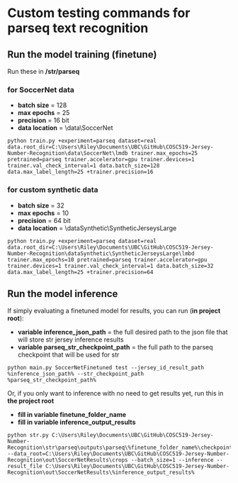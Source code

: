 # Custom testing commands for parseq text recognition

## Run the model training (finetune)

Run these in **/str/parseq**

### for SoccerNet data

- **batch size** = 128
- **max epochs** = 25
- **precision** = 16 bit
- **data location** = \data\SoccerNet

```
python train.py +experiment=parseq dataset=real data.root_dir=C:\Users\Riley\Documents\UBC\GitHub\COSC519-Jersey-Number-Recognition\data\SoccerNet\lmdb trainer.max_epochs=25 pretrained=parseq trainer.accelerator=gpu trainer.devices=1 trainer.val_check_interval=1 data.batch_size=128 data.max_label_length=25 +trainer.precision=16
```

### for custom synthetic data

- **batch size** = 32
- **max epochs** = 10
- **precision** = 64 bit
- **data location** = \dataSynthetic\SyntheticJerseysLarge

```
python train.py +experiment=parseq dataset=real data.root_dir=C:\Users\Riley\Documents\UBC\GitHub\COSC519-Jersey-Number-Recognition\dataSynthetic\SyntheticJerseysLarge\lmbd trainer.max_epochs=10 pretrained=parseq trainer.accelerator=gpu trainer.devices=1 trainer.val_check_interval=1 data.batch_size=32 data.max_label_length=25 +trainer.precision=64
```

## Run the model inference

If simply evaluating a finetuned model for results, you can run (**in project root**):

- **variable inference_json_path** = the full desired path to the json file that will store str jersey inference results
- **variable parseq_str_checkpoint_path** = the full path to the parseq checkpoint that will be used for str

```
python main.py SoccerNetFinetuned test --jersey_id_result_path %inference_json_path% --str_checkpoint_path %parseq_str_checkpoint_path%
```

Or, if you only want to inference with no need to get results yet, run this in **the project root**

- **fill in variable finetune_folder_name**
- **fill in variable inference_output_results**

```
python str.py C:\Users\Riley\Documents\UBC\GitHub\COSC519-Jersey-Number-Recognition\str\parseq\outputs\parseq\%finetune_folder_name%\checkpoints\last.ckpt --data_root=C:\Users\Riley\Documents\UBC\GitHub\COSC519-Jersey-Number-Recognition\out\SoccerNetResults\crops --batch_size=1 --inference --result_file C:\Users\Riley\Documents\UBC\GitHub\COSC519-Jersey-Number-Recognition\out\SoccerNetResults\%inference_output_results%
```
